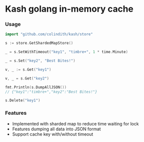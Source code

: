 Kash golang in-memory cache
==
### Usage
```go
import "github.com/colindith/kash/store"

s := store.GetShardedMapStore()

_ = s.SetWithTimeout("key1", "timbre+", 1 * time.Minute)

_ = s.Set("key2", "Best Bites!")

v, _ := s.Get("key1")

v, _ = s.Get("key2")

fmt.Println(s.DumpAllJSON())
// {"key1":"timbre+","key2":"Best Bites!"}

s.Delete("key1")

```

### Features
* Implemented with sharded map to reduce time waiting for lock
* Features dumping all data into JSON format
* Support cache key with/without timeout
